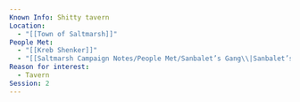 ```yaml
---
Known Info: Shitty tavern
Location:
  - "[[Town of Saltmarsh]]"
People Met:
  - "[[Kreb Shenker]]"
  - "[[Saltmarsh Campaign Notes/People Met/Sanbalet’s Gang\\|Sanbalet’s Gang]]"
Reason for interest:
  - Tavern
Session: 2
---
```

